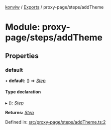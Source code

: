 [konviw]() / [Exports](../modules.md) / proxy-page/steps/addTheme

# Module: proxy-page/steps/addTheme

## Properties

### default

• **default**: () => [*Step*](../interfaces/proxy_page_proxy_page_step.step.md)

#### Type declaration

▸ (): [*Step*](../interfaces/proxy_page_proxy_page_step.step.md)

**Returns:** [*Step*](../interfaces/proxy_page_proxy_page_step.step.md)

Defined in: [src/proxy-page/steps/addTheme.ts:2](https://github.com/Sanofi-IADC/konviw/blob/d2e0da9/src/proxy-page/steps/addTheme.ts#L2)
